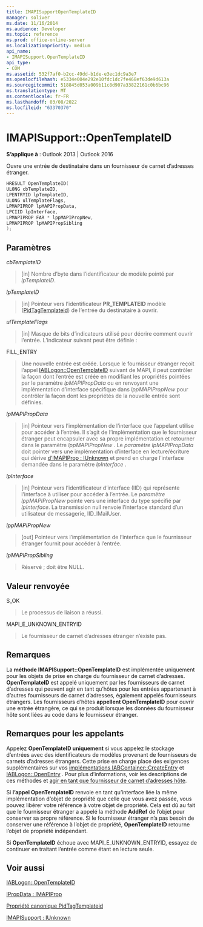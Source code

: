 ```yaml
---
title: IMAPISupportOpenTemplateID
manager: soliver
ms.date: 11/16/2014
ms.audience: Developer
ms.topic: reference
ms.prod: office-online-server
ms.localizationpriority: medium
api_name:
- IMAPISupport.OpenTemplateID
api_type:
- COM
ms.assetid: 532f7af0-b2cc-49dd-b1de-e3ec1dc9a3e7
ms.openlocfilehash: e5334e004e292e10fdc1dc7fe468ef63de9d613a
ms.sourcegitcommit: 518845d053a009b11c8d907a33822161c0b6bc96
ms.translationtype: MT
ms.contentlocale: fr-FR
ms.lasthandoff: 03/08/2022
ms.locfileid: "63370370"
---
```

# <a name="imapisupportopentemplateid"></a>IMAPISupport::OpenTemplateID

  
  
**S’applique à** : Outlook 2013 | Outlook 2016 
  
Ouvre une entrée de destinataire dans un fournisseur de carnet d’adresses étranger.
  
```cpp
HRESULT OpenTemplateID(
ULONG cbTemplateID,
LPENTRYID lpTemplateID,
ULONG ulTemplateFlags,
LPMAPIPROP lpMAPIPropData,
LPCIID lpInterface,
LPMAPIPROP FAR * lppMAPIPropNew,
LPMAPIPROP lpMAPIPropSibling
);
```

## <a name="parameters"></a>Paramètres

 _cbTemplateID_
  
> [in] Nombre d’byte dans l’identificateur de modèle pointé par  _lpTemplateID_. 
    
 _lpTemplateID_
  
> [in] Pointeur vers l’identificateur **PR_TEMPLATEID** modèle ([PidTagTemplateid](pidtagtemplateid-canonical-property.md)) de l’entrée du destinataire à ouvrir.
    
 _ulTemplateFlags_
  
> [in] Masque de bits d’indicateurs utilisé pour décrire comment ouvrir l’entrée. L’indicateur suivant peut être définie :
    
FILL_ENTRY 
  
> Une nouvelle entrée est créée. Lorsque le fournisseur étranger reçoit l’appel [IABLogon::OpenTemplateID](iablogon-opentemplateid.md) suivant de MAPI, il peut contrôler la façon dont l’entrée est créée en modifiant les propriétés pointées par le paramètre  _lpMAPIPropData_ ou en renvoyant une implémentation d’interface spécifique dans  _lppMAPIPropNew_ pour contrôler la façon dont les propriétés de la nouvelle entrée sont définies. 
    
 _lpMAPIPropData_
  
> [in] Pointeur vers l’implémentation de l’interface que l’appelant utilise pour accéder à l’entrée. Il s’agit de l’implémentation que le fournisseur étranger peut encapsuler avec sa propre implémentation et retourner dans le paramètre _lppMAPIPropNew_ . Le  _paramètre lpMAPIPropData_ doit pointer vers une implémentation d’interface en lecture/écriture qui dérive [d’IMAPIProp : IUnknown](imapipropiunknown.md) et prend en charge l’interface demandée dans le paramètre _lpInterface_ . 
    
 _lpInterface_
  
> [in] Pointeur vers l’identificateur d’interface (IID) qui représente l’interface à utiliser pour accéder à l’entrée. Le  _paramètre lppMAPIPropNew_ pointe vers une interface du type spécifié par  _lpInterface_. La transmission null renvoie l’interface standard d’un utilisateur de messagerie, IID_IMailUser. 
    
 _lppMAPIPropNew_
  
> [out] Pointeur vers l’implémentation de l’interface que le fournisseur étranger fournit pour accéder à l’entrée.
    
 _lpMAPIPropSibling_
  
> Réservé ; doit être NULL.
    
## <a name="return-value"></a>Valeur renvoyée

S_OK 
  
> Le processus de liaison a réussi.
    
MAPI_E_UNKNOWN_ENTRYID 
  
> Le fournisseur de carnet d’adresses étranger n’existe pas.
    
## <a name="remarks"></a>Remarques

La **méthode IMAPISupport::OpenTemplateID** est implémentée uniquement pour les objets de prise en charge du fournisseur de carnet d’adresses. **OpenTemplateID** est appelé uniquement par les fournisseurs de carnet d’adresses qui peuvent agir en tant qu’hôtes pour les entrées appartenant à d’autres fournisseurs de carnet d’adresses, également appelés fournisseurs étrangers. Les fournisseurs d’hôtes **appellent OpenTemplateID** pour ouvrir une entrée étrangère, ce qui se produit lorsque les données du fournisseur hôte sont liées au code dans le fournisseur étranger. 
  
## <a name="notes-to-callers"></a>Remarques pour les appelants

Appelez **OpenTemplateID uniquement** si vous appelez le stockage d’entrées avec des identificateurs de modèles provenant de fournisseurs de carnets d’adresses étrangers. Cette prise en charge place des exigences supplémentaires sur vos [implémentations IABContainer::CreateEntry](iabcontainer-createentry.md) et [IABLogon::OpenEntry](iablogon-openentry.md) . Pour plus d’informations, voir les descriptions de ces méthodes et [agir en tant que fournisseur de carnet d’adresses hôte](acting-as-a-host-address-book-provider.md).
  
Si **l’appel OpenTemplateID** renvoie en tant qu’interface liée la même implémentation d’objet de propriété que celle que vous avez passée, vous pouvez libérer votre référence à votre objet de propriété. Cela est dû au fait que le fournisseur étranger a appelé la méthode **AddRef** de l’objet pour conserver sa propre référence. Si le fournisseur étranger n’a pas besoin de conserver une référence à l’objet de propriété, **OpenTemplateID** retourne l’objet de propriété indépendant. 
  
Si **OpenTemplateID** échoue avec MAPI_E_UNKNOWN_ENTRYID, essayez de continuer en traitant l’entrée comme étant en lecture seule. 
  
## <a name="see-also"></a>Voir aussi



[IABLogon::OpenTemplateID](iablogon-opentemplateid.md)
  
[IPropData : IMAPIProp](ipropdataimapiprop.md)
  
[Propriété canonique PidTagTemplateid](pidtagtemplateid-canonical-property.md)
  
[IMAPISupport : IUnknown](imapisupportiunknown.md)

